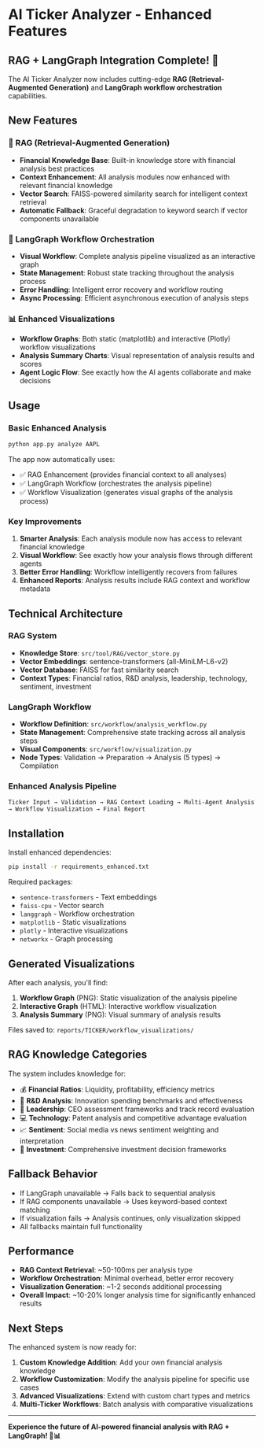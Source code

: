 # AI Ticker Analyzer - Enhanced Features

## RAG + LangGraph Integration Complete! 🚀

The AI Ticker Analyzer now includes cutting-edge **RAG (Retrieval-Augmented Generation)** and **LangGraph workflow orchestration** capabilities.

## New Features

### 🧠 RAG (Retrieval-Augmented Generation)
- **Financial Knowledge Base**: Built-in knowledge store with financial analysis best practices
- **Context Enhancement**: All analysis modules now enhanced with relevant financial knowledge
- **Vector Search**: FAISS-powered similarity search for intelligent context retrieval
- **Automatic Fallback**: Graceful degradation to keyword search if vector components unavailable

### 🔄 LangGraph Workflow Orchestration
- **Visual Workflow**: Complete analysis pipeline visualized as an interactive graph
- **State Management**: Robust state tracking throughout the analysis process
- **Error Handling**: Intelligent error recovery and workflow routing
- **Async Processing**: Efficient asynchronous execution of analysis steps

### 📊 Enhanced Visualizations
- **Workflow Graphs**: Both static (matplotlib) and interactive (Plotly) workflow visualizations
- **Analysis Summary Charts**: Visual representation of analysis results and scores
- **Agent Logic Flow**: See exactly how the AI agents collaborate and make decisions

## Usage

### Basic Enhanced Analysis
```bash
python app.py analyze AAPL
```

The app now automatically uses:
- ✅ RAG Enhancement (provides financial context to all analyses)
- ✅ LangGraph Workflow (orchestrates the analysis pipeline)
- ✅ Workflow Visualization (generates visual graphs of the analysis process)

### Key Improvements

1. **Smarter Analysis**: Each analysis module now has access to relevant financial knowledge
2. **Visual Workflow**: See exactly how your analysis flows through different agents
3. **Better Error Handling**: Workflow intelligently recovers from failures
4. **Enhanced Reports**: Analysis results include RAG context and workflow metadata

## Technical Architecture

### RAG System
- **Knowledge Store**: `src/tool/RAG/vector_store.py`
- **Vector Embeddings**: sentence-transformers (all-MiniLM-L6-v2)
- **Vector Database**: FAISS for fast similarity search
- **Context Types**: Financial ratios, R&D analysis, leadership, technology, sentiment, investment

### LangGraph Workflow
- **Workflow Definition**: `src/workflow/analysis_workflow.py`
- **State Management**: Comprehensive state tracking across all analysis steps
- **Visual Components**: `src/workflow/visualization.py`
- **Node Types**: Validation → Preparation → Analysis (5 types) → Compilation

### Enhanced Analysis Pipeline
```
Ticker Input → Validation → RAG Context Loading → Multi-Agent Analysis → Workflow Visualization → Final Report
```

## Installation

Install enhanced dependencies:
```bash
pip install -r requirements_enhanced.txt
```

Required packages:
- `sentence-transformers` - Text embeddings
- `faiss-cpu` - Vector search
- `langgraph` - Workflow orchestration
- `matplotlib` - Static visualizations
- `plotly` - Interactive visualizations
- `networkx` - Graph processing

## Generated Visualizations

After each analysis, you'll find:
1. **Workflow Graph** (PNG): Static visualization of the analysis pipeline
2. **Interactive Graph** (HTML): Interactive workflow visualization
3. **Analysis Summary** (PNG): Visual summary of analysis results

Files saved to: `reports/TICKER/workflow_visualizations/`

## RAG Knowledge Categories

The system includes knowledge for:
- 💰 **Financial Ratios**: Liquidity, profitability, efficiency metrics
- 🔬 **R&D Analysis**: Innovation spending benchmarks and effectiveness
- 👤 **Leadership**: CEO assessment frameworks and track record evaluation
- 💻 **Technology**: Patent analysis and competitive advantage evaluation
- 📈 **Sentiment**: Social media vs news sentiment weighting and interpretation
- 🎯 **Investment**: Comprehensive investment decision frameworks

## Fallback Behavior

- If LangGraph unavailable → Falls back to sequential analysis
- If RAG components unavailable → Uses keyword-based context matching
- If visualization fails → Analysis continues, only visualization skipped
- All fallbacks maintain full functionality

## Performance

- **RAG Context Retrieval**: ~50-100ms per analysis type
- **Workflow Orchestration**: Minimal overhead, better error recovery
- **Visualization Generation**: ~1-2 seconds additional processing
- **Overall Impact**: ~10-20% longer analysis time for significantly enhanced results

## Next Steps

The enhanced system is now ready for:
1. **Custom Knowledge Addition**: Add your own financial analysis knowledge
2. **Workflow Customization**: Modify the analysis pipeline for specific use cases
3. **Advanced Visualizations**: Extend with custom chart types and metrics
4. **Multi-Ticker Workflows**: Batch analysis with comparative visualizations

---

**Experience the future of AI-powered financial analysis with RAG + LangGraph! 🚀📊**